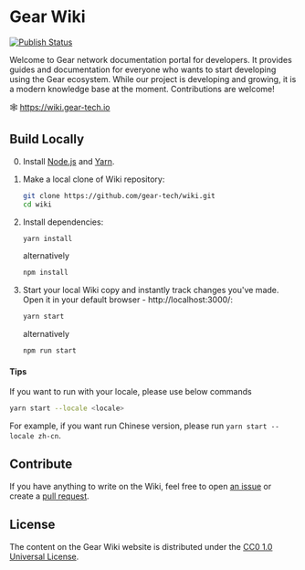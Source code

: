 # Gear Wiki

[![Publish Status](https://github.com/gear-tech/wiki/workflows/Publish/badge.svg)](https://github.com/gear-tech/wiki/actions/workflows/publish.yml?query=branch%3Amaster)

Welcome to Gear network documentation portal for developers. It provides guides and documentation for everyone who wants to start developing using the Gear ecosystem. While our project is developing and growing, it is a modern knowledge base at the moment. Contributions are welcome!

🕸️ https://wiki.gear-tech.io

## Build Locally

0. Install [Node.js](https://nodejs.org) and [Yarn](https://yarnpkg.com).

1. Make a local clone of Wiki repository:

    ```bash
    git clone https://github.com/gear-tech/wiki.git
    cd wiki
    ```

2. Install dependencies:

    ```bash
    yarn install
    ```

    alternatively

    ```bash
    npm install
    ```

3. Start your local Wiki copy and instantly track changes you've made. Open it in your default browser - http://localhost:3000/:

    ```bash
    yarn start
    ```

    alternatively

    ```bash
    npm run start
    ```

#### Tips
If you want to run with your locale, please use below commands

```bash
yarn start --locale <locale>
```

For example, if you want run Chinese version, please run `yarn start --locale zh-cn`.

## Contribute

If you have anything to write on the Wiki, feel free to open [an issue](https://github.com/gear-tech/wiki/issues/new) or create a [pull request](https://github.com/gear-tech/wiki/pulls).

## License

The content on the Gear Wiki website is distributed under the [CC0 1.0 Universal License](LICENSE).
